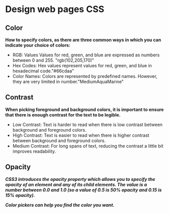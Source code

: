 # Design web pages CSS
## Color

**How to specify colors, as there are three common ways in which you can indicate your choice of colors:**
- RGB: Values Values for red, green, and blue are expressed as numbers between 0 and 255. "rgb(102,205,170)"
- Hex Codes: Hex values represent values for red, green, and blue in hexadecimal code."#66cdaa"
- Color Names: Colors are represented by predefined names. However, they are very limited in number."MediumAquaMarine"
## Contrast

**When picking foreground and background colors, it is important to ensure that there is enough contrast for the text to be legible.**
- Low Contrast: Text is harder to read when there is low contrast between background and foreground colors. 
- High Contrast: Text is easier to read when there is higher contrast between background and foreground colors.
- Medium Contrast: For long spans of text, reducing the contrast a little bit improves readability.

## Opacity

***CSS3 introduces the opacity property which allows you to specify the opacity of an element and any of its child elements. The value is a number between 0.0 and 1.0 (so a value of 0.5 is 50% opacity and 0.15 is 15% opacity).***

***Color pickers can help you find the color you want.***